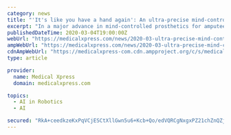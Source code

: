 ```yaml
---
category: news
title: "'It's like you have a hand again': An ultra-precise mind-controlled prosthetic"
excerpt: "In a major advance in mind-controlled prosthetics for amputees ... finger-level control of a robotic hand. To achieve this, the researchers developed a way to tame temperamental nerve endings ..."
publishedDateTime: 2020-03-04T19:00:00Z
webUrl: "https://medicalxpress.com/news/2020-03-ultra-precise-mind-controlled-prosthetic.html"
ampWebUrl: "https://medicalxpress.com/news/2020-03-ultra-precise-mind-controlled-prosthetic.amp"
cdnAmpWebUrl: "https://medicalxpress-com.cdn.ampproject.org/c/s/medicalxpress.com/news/2020-03-ultra-precise-mind-controlled-prosthetic.amp"
type: article

provider:
  name: Medical Xpress
  domain: medicalxpress.com

topics:
  - AI in Robotics
  - AI

secured: "RkA+ceedkzeKxPqVCjESCtXllGwn5u6+Kcb+Qo/edVQRCgNxgxPZ21chZnQZjhBNNkan9iHMEQMPNTJNfMS9M+WSTtW/oVOaE3a6wgLZiQYiYaqiSJ2MrW8uOeZv8+KWSXPGo7rMmemAfaIyVpx9z/ukLmpSeBtDVFDJH2FYuRdnHeI/xScs5Jg7VENu51PSLQEPGXo6C1RkQEn/+HgwUyM/6jYHXvYJ2PYD+qAOXze0i1dSv6YPlRZWyZlk/X/ZDw4bebJT7819qm/ieGnz4Ax3OFI8gJmkTBHS4LHvtAMuhHAAXeo+edMw01wj1RxC;w1sFyj/NI/x8D7hpba0LEg=="
---
```



